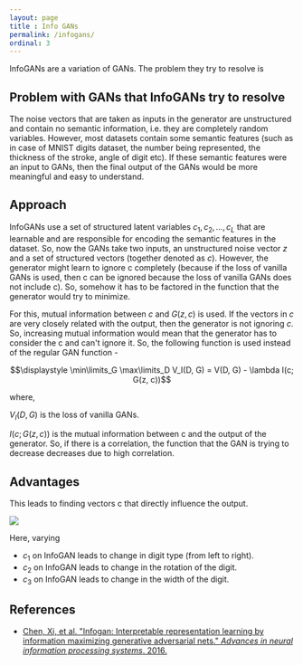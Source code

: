 ```yaml
---
layout: page
title : Info GANs
permalink: /infogans/
ordinal: 3
---
```


InfoGANs are a variation of GANs. The problem they try to resolve is

## Problem with GANs that InfoGANs try to resolve

The noise vectors that are taken as inputs in the generator are unstructured and contain no semantic information, i.e. they are completely random variables. However, most datasets contain some semantic features (such as in case of MNIST digits dataset, the number being represented, the thickness of the stroke, angle of digit etc). If these semantic features were an input to GANs, then the final output of the GANs would be more meaningful and easy to understand.

## Approach

InfoGANs use a set of structured latent variables $c_1, c_2, \ldots, c_L$ that are learnable and are responsible for encoding the semantic features in the dataset. So, now the GANs take two inputs, an unstructured noise vector $z$ and a set of structured vectors (together denoted as $c$). However, the generator might learn to ignore c completely (because if the loss of vanilla GANs is used, then c can be ignored because the loss of vanilla GANs does not include c). So, somehow it has to be factored in the function that the generator would try to minimize.

For this, mutual information between $c$ and $G(z, c)$ is used. If the vectors in $c$ are very closely related with the output, then the generator is not ignoring $c$. So, increasing mutual information would mean that the generator has to consider the c and can't ignore it.
So, the following function is used instead of the regular GAN function -

$$\displaystyle \min\limits_G \max\limits_D V_I(D, G)  = V(D, G) - \lambda I(c; G(z, c))$$

where,

$V_I(D, G)$ is the loss of vanilla GANs.

$I(c; G(z, c))$ is the mutual information between c and the output of the generator.
So, if there is a correlation, the function that the GAN is trying to decrease decreases due to high correlation.

## Advantages

This leads to finding vectors c that directly influence the output.

![]({{site.baseurl}}/images/infoGANs.png)

Here, varying

- $c_1$ on InfoGAN leads to change in digit type (from left to right).
- $c_2$ on InfoGAN leads to change in the rotation of the digit.
- $c_3$ on InfoGAN leads to change in the width of the digit.

## References

- [Chen, Xi, et al. "Infogan: Interpretable representation learning by information maximizing generative adversarial nets." *Advances in neural information processing systems*. 2016.](https://arxiv.org/pdf/1606.03657.pdf)

